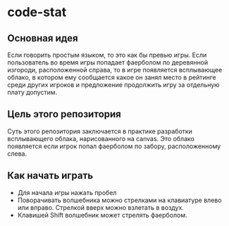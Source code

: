 # code-stat
## Основная идея
Если говорить простым языком, то это как бы превью игры. Если пользователь во время игры попадает фаерболом по деревянной изгороди, расположенной справа, то в игре появляется всплывающее облако, в котором ему сообщается какое он занял место в рейтинге среди других игроков и предложение продолжить игру за отдельную плату допустим.
## Цель этого репозитория
Суть этого репозитория заключается в практике разработки всплывающего облака, нарисованного на canvas. Это облако появляется если игрок попал фаерболом по забору, расположенному слева.
## Как начать играть
- Для начала игры нажать пробел
- Поворачивать волшебника можно стрелками на клавиатуре влево или вправо. Стрелкой вверх можно взлетать в воздух.
- Клавишей Shift волшебник может стрелять фаерболом.
